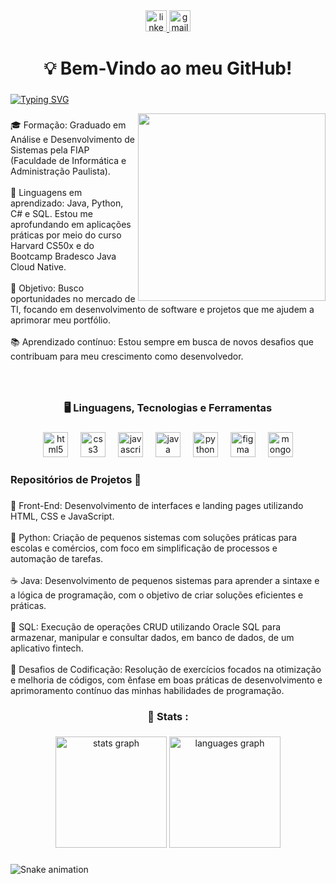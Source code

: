 <div align="center">
  <a href="https://www.linkedin.com/in/higor-vilela10/" target="_blank">
    <img src="https://img.shields.io/static/v1?message=LinkedIn&logo=linkedin&label=&color=0077B5&logoColor=white&labelColor=&style=for-the-badge" height="34" alt="linkedin logo"  />
  </a>
  <a href="4hv@protonmail.com" target="_blank">
    <img src="https://img.shields.io/static/v1?message=Email&logo=gmail&label=&color=9477FE&logoColor=white&labelColor=&style=for-the-badge" height="34" alt="gmail logo"  />
  </a>
</div>

###

<h1 align="center"> 💡 Bem-Vindo ao meu GitHub!</h1>

###

[![Typing SVG](https://readme-typing-svg.herokuapp.com?font=Orbitron&duration=4500&pause=1000&color=59A6FF&width=435&lines=Higor+Vilela+%7C+Desenvolvedor+Full+Stack)](https://git.io/typing-svg)

<img align="right" height="300" src="https://i.ibb.co/qBRLy97/ezgif-com-gif-maker-1.gif"  />

###

<p align="left">🎓 Formação: Graduado em Análise e Desenvolvimento de Sistemas pela FIAP (Faculdade de Informática e Administração Paulista).<br>
            <br>🔧 Linguagens em aprendizado: Java, Python, C# e SQL. Estou me aprofundando em aplicações práticas por meio do curso Harvard CS50x e do Bootcamp Bradesco Java Cloud Native.<br>
            <br>🎯 Objetivo: Busco oportunidades no mercado de TI, focando em desenvolvimento de software e projetos que me ajudem a aprimorar meu portfólio.<br>
            <br>📚 Aprendizado contínuo: Estou sempre em busca de novos desafios que contribuam para meu crescimento como desenvolvedor.</p>

###

<br clear="both">

<h3 align="center"> 🖥 Linguagens, Tecnologias e Ferramentas</h3>

###

<div align="center">
  <img src="https://cdn.jsdelivr.net/gh/devicons/devicon/icons/html5/html5-original.svg" height="40" alt="html5 logo"  />
  <img width="12" />
  <img src="https://cdn.jsdelivr.net/gh/devicons/devicon/icons/css3/css3-original.svg" height="40" alt="css3 logo"  />
  <img width="12" />
  <img src="https://cdn.jsdelivr.net/gh/devicons/devicon/icons/javascript/javascript-original.svg" height="40" alt="javascript logo"  />
  <img width="12" />
  <img src="https://cdn.jsdelivr.net/gh/devicons/devicon/icons/java/java-original.svg" height="40" alt="java logo"  />
  <img width="12" />
  <img src="https://cdn.jsdelivr.net/gh/devicons/devicon/icons/python/python-original.svg" height="40" alt="python logo"  />
  <img width="12" />
  <img src="https://cdn.jsdelivr.net/gh/devicons/devicon/icons/figma/figma-original.svg" height="40" alt="figma logo"  />
  <img width="12" />
  <img src="https://cdn.jsdelivr.net/gh/devicons/devicon/icons/mongodb/mongodb-original.svg" height="40" alt="mongodb logo"  />
</div>

###

<h3 align="left">Repositórios de Projetos 🚀</h3>

###

<p align="left">🎨 Front-End: Desenvolvimento de interfaces e landing pages utilizando HTML, CSS e JavaScript. <br>
            <br> 🐍 Python: Criação de pequenos sistemas com soluções práticas para escolas e comércios, com foco em simplificação de processos e automação de tarefas.<br>
            <br> ☕ Java: Desenvolvimento de pequenos sistemas para aprender a sintaxe e a lógica de programação, com o objetivo de criar soluções eficientes e práticas.<br>
            <br> 💾 SQL: Execução de operações CRUD utilizando Oracle SQL para armazenar, manipular e consultar dados, em banco de dados, de um aplicativo fintech.<br>
            <br> 🎈 Desafios de Codificação: Resolução de exercícios focados na otimização e melhoria de códigos, com ênfase em boas práticas de desenvolvimento e aprimoramento contínuo das minhas habilidades de programação.<br>

###

<h3 align="center"> 🧮 Stats :</h3>

###

<div align="center">
  <img src="https://github-readme-stats.vercel.app/api?username=higorv10&hide_title=false&hide_rank=false&show_icons=true&include_all_commits=true&count_private=true&disable_animations=false&theme=github_dark&locale=en&hide_border=false&order=1" height="178" alt="stats graph"  />
  <img src="https://github-readme-stats.vercel.app/api/top-langs?username=higorv10&locale=en&hide_title=false&layout=compact&card_width=320&langs_count=5&theme=github_dark&hide_border=false&order=2" height="178" alt="languages graph"  />
</div>

###

<img src="https://raw.githubusercontent.com/higorv10/higorv10/output/snake.svg" alt="Snake animation" />

###
